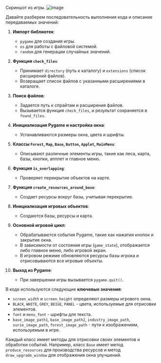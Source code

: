 Скриншот из игры.
![image](https://github.com/user-attachments/assets/2094c0b4-79ea-4493-a108-a90769221d47)




Давайте разберем последовательность выполнения кода и описание передаваемых значений:

1. **Импорт библиотек**:
   - `pygame` для создания игры.
   - `os` для работы с файловой системой.
   - `random` для генерации случайных значений.

2. **Функция `check_files`**:
   - Принимает `directory` (путь к каталогу) и `extensions` (список расширений файлов).
   - Возвращает список файлов с указанными расширениями в каталоге.

3. **Поиск файлов**:
   - Задается путь к спрайтам и расширения файлов.
   - Вызывается функция `check_files`, и результат сохраняется в `found_files`.

4. **Инициализация Pygame и настройка окна**:
   - Устанавливаются размеры окна, цвета и шрифты.

5. **Классы `Forest`, `Map`, `Base`, `Button`, `Applet`, `MainMenu`**:
   - Описывают различные элементы игры, такие как леса, карта, базы, кнопки, апплет и главное меню.

6. **Функция `is_overlapping`**:
   - Проверяет перекрытие объектов на карте.

7. **Функция `create_resources_around_base`**:
   - Создает ресурсы вокруг базы, учитывая перекрытие.

8. **Инициализация игровых объектов**:
   - Создаются базы, ресурсы и карта.

9. **Основной игровой цикл**:
   - Обрабатываются события Pygame, такие как нажатия кнопок и закрытие окна.
   - В зависимости от состояния игры (`game_state`), отображается либо главное меню, либо игровой экран.
   - В игровом режиме обновляются ресурсы базы игрока и отрисовываются все игровые объекты.

10. **Выход из Pygame**:
    - При завершении игры вызывается `pygame.quit()`.

В коде используются следующие **ключевые значения**:
- `screen_width` и `screen_height` определяют размеры игрового окна.
- `BLACK`, `WHITE`, `GREY`, `BEIGE`, `PANEL` - цвета, используемые для отрисовки элементов.
- `font` и `menu_font` - шрифты для текста.
- `base_image_path1`, `base_image_path2`, `industry_image_path`, `surie_image_path`, `forest_image_path` - пути к изображениям, используемым в игре.

Каждый класс имеет методы для отрисовки своих элементов и обработки событий. Например, класс `Base` имеет метод `produce_resources` для производства ресурсов и метод `draw_upgrade_window` для отображения окна улучшений.

